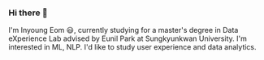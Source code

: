 ### Hi there 👋
I'm Inyoung Eom :smiley:, currently studying for a master's degree in Data eXperience Lab advised by Eunil Park at Sungkyunkwan University.
I'm interested in ML, NLP. I'd like to study user experience and data analytics.
<!--
**InyoungEom/InyoungEom** is a ✨ _special_ ✨ repository because its `README.md` (this file) appears on your GitHub profile.

Here are some ideas to get you started:

- 🔭 I’m currently working on ...
- 🌱 I’m currently learning ...
- 👯 I’m looking to collaborate on ...
- 🤔 I’m looking for help with ...
- 💬 Ask me about ...
- 📫 How to reach me: ...
- 😄 Pronouns: ...
- ⚡ Fun fact: ...
-->

